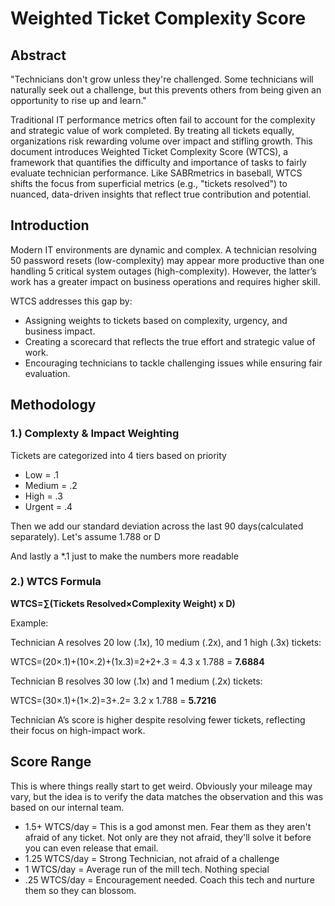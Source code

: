 # Weighted Ticket Complexity Score
## Abstract
"Technicians don't grow unless they're challenged. Some technicians will naturally seek out a challenge, but this prevents others from being given an opportunity to rise up and learn."

Traditional IT performance metrics often fail to account for the complexity and strategic value of work completed. By treating all tickets equally, organizations risk rewarding volume over impact and stifling growth. This document introduces Weighted Ticket Complexity Score (WTCS), a framework that quantifies the difficulty and importance of tasks to fairly evaluate technician performance. Like SABRmetrics in baseball, WTCS shifts the focus from superficial metrics (e.g., "tickets resolved") to nuanced, data-driven insights that reflect true contribution and potential.

## Introduction
Modern IT environments are dynamic and complex. A technician resolving 50 password resets (low-complexity) may appear more productive than one handling 5 critical system outages (high-complexity). However, the latter’s work has a greater impact on business operations and requires higher skill.

WTCS addresses this gap by:

* Assigning weights to tickets based on complexity, urgency, and business impact.
* Creating a scorecard that reflects the true effort and strategic value of work.
* Encouraging technicians to tackle challenging issues while ensuring fair evaluation.

## Methodology
### 1.) Complexty & Impact Weighting
Tickets are categorized into 4 tiers based on priority
* Low = .1
* Medium = .2
* High = .3
* Urgent = .4

Then we add our standard deviation across the last 90 days(calculated separately). Let's assume 1.788 or D

And lastly a *.1 just to make the numbers more readable
### 2.) WTCS Formula
**WTCS=∑(Tickets Resolved×Complexity Weight) x D)**

Example:

Technician A resolves 20 low (.1x), 10 medium (.2x), and 1 high (.3x) tickets:

WTCS=(20×.1)+(10×.2)+(1x.3)=2+2+.3 = 4.3 x 1.788 = **7.6884** 

Technician B resolves 30 low (.1x) and 1 medium (.2x) tickets:

WTCS=(30×.1)+(1×.2)=3+.2= 3.2 x 1.788 = **5.7216**

Technician A’s score is higher despite resolving fewer tickets, reflecting their focus on high-impact work.

## Score Range
This is where things really start to get weird. Obviously your mileage may vary, but the idea is to verify the data matches the observation and this was based on our internal team.
* 1.5+ WTCS/day  = This is a god amonst men. Fear them as they aren't afraid of any ticket. Not only are they not afraid, they'll solve it before you can even release that email.
* 1.25 WTCS/day = Strong Technician, not afraid of a challenge
* 1 WTCS/day = Average run of the mill tech. Nothing special
* .25 WTCS/day = Encouragement needed. Coach this tech and nurture them so they can blossom.
